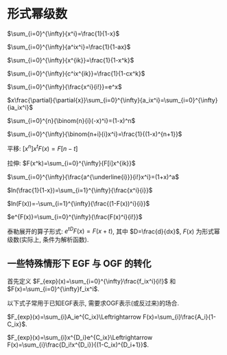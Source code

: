 # 形式幂级数

$\sum_{i=0}^{\infty}{x^i}=\frac{1}{1-x}$

$\sum_{i=0}^{\infty}{a^ix^i}=\frac{1}{1-ax}$

$\sum_{i=0}^{\infty}{x^{ik}}=\frac{1}{1-x^k}$

$\sum_{i=0}^{\infty}{c^ix^{ik}}=\frac{1}{1-cx^k}$

$\sum_{i=0}^{\infty}{\frac{x^i}{i!}}=e^x$

$x\frac{\partial}{\partial{x}}\sum_{i=0}^{\infty}{a_ix^i}=\sum_{i=0}^{\infty}{ia_ix^i}$

$\sum_{i=0}^{n}{\binom{n}{i}(-x)^i}=(1-x)^n$

$\sum_{i=0}^{\infty}{\binom{n+i}{i}x^i}=\frac{1}{(1-x)^{n+1}}$

平移: $[x^n]x^tF(x)=F[n-t]$

拉伸: $F(x^k)=\sum_{i=0}^{\infty}{F[i]x^{ik}}$

$\sum_{i=0}^{\infty}{\frac{a^{\underline{i}}}{i!}x^i}=(1+x)^a$

$ln(\frac{1}{1-x})=\sum_{i=1}^{\infty}{\frac{x^i}{i}}$

$ln(F(x))=-\sum_{i=1}^{\infty}{\frac{(1-F(x))^i}{i}}$

$e^{F(x)}=\sum_{i=0}^{\infty}{\frac{F(x)^i}{i!}}$

泰勒展开的算子形式: $e^{tD}F(x)=F(x+t)$, 其中 $D=\frac{d}{dx}$, $F(x)$ 为形式幂级数(实际上, 条件为解析函数).

## 一些特殊情形下 EGF 与 OGF 的转化

首先定义 $F_{exp}(x)=\sum_{i=0}^{\infty}\frac{f_ix^i}{i!}$ 和 $F(x)=\sum_{i=0}^{\infty}f_ix^i$.

以下式子常用于已知EGF表示, 需要求OGF表示(或反过来)的场合.

$F_{exp}(x)=\sum_{i}A_ie^{C_ix}\Leftrightarrow F(x)=\sum_{i}\frac{A_i}{1-C_ix}$.

$F_{exp}(x)=\sum_{i}x^{D_i}e^{C_ix}\Leftrightarrow F(x)=\sum_{i}\frac{D_i!x^{D_i}}{(1-C_ix)^{D_i+1}}$.
